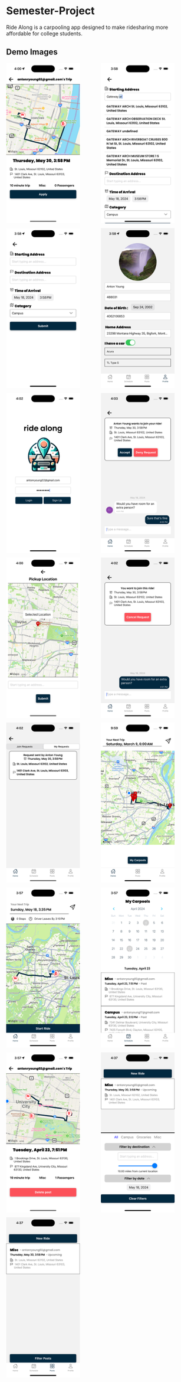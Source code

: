 # Semester-Project

Ride Along is a carpooling app designed to make ridesharing more affordable for college students.

## Demo Images

<div style="display: flex; flex-wrap: wrap; gap: 10px;">

  <!-- Image 1 -->
  <div style="flex: 1 1 200px;">
    <img src="./images/image1.png" alt="Image 1" width="200">
  </div>

  <!-- Image 2 -->
  <div style="flex: 1 1 200px;">
    <img src="./images/image2.png" alt="Image 2" width="200">
  </div>

  <!-- Image 3 -->
  <div style="flex: 1 1 200px;">
    <img src="./images/image3.png" alt="Image 3" width="200">
  </div>

  <!-- Image 4 -->
  <div style="flex: 1 1 200px;">
    <img src="./images/image4.png" alt="Image 4" width="200">
  </div>

  <!-- Image 5 -->
  <div style="flex: 1 1 200px;">
    <img src="./images/image5.png" alt="Image 5" width="200">
  </div>

  <!-- Image 6 -->
  <div style="flex: 1 1 200px;">
    <img src="./images/image6.png" alt="Image 6" width="200">
  </div>

  <!-- Image 7 -->
  <div style="flex: 1 1 200px;">
    <img src="./images/image7.png" alt="Image 7" width="200">
  </div>

  <!-- Image 8 -->
  <div style="flex: 1 1 200px;">
    <img src="./images/image8.png" alt="Image 8" width="200">
  </div>

  <!-- Image 9 -->
  <div style="flex: 1 1 200px;">
    <img src="./images/image9.png" alt="Image 9" width="200">
  </div>

  <!-- Image 10 -->
  <div style="flex: 1 1 200px;">
    <img src="./images/image10.png" alt="Image 10" width="200">
  </div>

  <!-- Image 11 -->
  <div style="flex: 1 1 200px;">
    <img src="./images/image11.png" alt="Image 11" width="200">
  </div>

  <!-- Image 12 -->
  <div style="flex: 1 1 200px;">
    <img src="./images/image12.png" alt="Image 12" width="200">
  </div>

  <!-- Image 13 -->
  <div style="flex: 1 1 200px;">
    <img src="./images/image13.png" alt="Image 13" width="200">
  </div>

  <!-- Image 14 -->
  <div style="flex: 1 1 200px;">
    <img src="./images/image14.png" alt="Image 14" width="200">
  </div>

  <!-- Image 15 -->
  <div style="flex: 1 1 200px;">
    <img src="./images/image15.png" alt="Image 15" width="200">
  </div>

</div>
